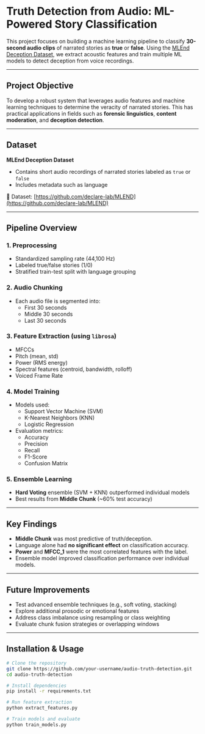# Truth Detection from Audio: ML-Powered Story Classification

This project focuses on building a machine learning pipeline to classify **30-second audio clips** of narrated stories as **true** or **false**. Using the [MLEnd Deception Dataset](https://github.com/declare-lab/MLEND), we extract acoustic features and train multiple ML models to detect deception from voice recordings.

---

##  Project Objective

To develop a robust system that leverages audio features and machine learning techniques to determine the veracity of narrated stories. This has practical applications in fields such as **forensic linguistics**, **content moderation**, and **deception detection**.

---

##  Dataset

**MLEnd Deception Dataset**  
- Contains short audio recordings of narrated stories labeled as `true` or `false`
- Includes metadata such as language

🔗 Dataset: [https://github.com/declare-lab/MLEND](https://github.com/declare-lab/MLEND)

---

##  Pipeline Overview

### 1. **Preprocessing**
- Standardized sampling rate (44,100 Hz)
- Labeled true/false stories (1/0)
- Stratified train-test split with language grouping

### 2. **Audio Chunking**
- Each audio file is segmented into:
  - First 30 seconds
  - Middle 30 seconds
  - Last 30 seconds

### 3. **Feature Extraction** (using `librosa`)
- MFCCs
- Pitch (mean, std)
- Power (RMS energy)
- Spectral features (centroid, bandwidth, rolloff)
- Voiced Frame Rate

### 4. **Model Training**
- Models used:
  - Support Vector Machine (SVM)
  - K-Nearest Neighbors (KNN)
  - Logistic Regression
- Evaluation metrics:
  - Accuracy
  - Precision
  - Recall
  - F1-Score
  - Confusion Matrix

### 5. **Ensemble Learning**
- **Hard Voting** ensemble (SVM + KNN) outperformed individual models
- Best results from **Middle Chunk** (~60% test accuracy)

---

##  Key Findings

- **Middle Chunk** was most predictive of truth/deception.
- Language alone had **no significant effect** on classification accuracy.
- **Power** and **MFCC_1** were the most correlated features with the label.
- Ensemble model improved classification performance over individual models.

---

##  Future Improvements

- Test advanced ensemble techniques (e.g., soft voting, stacking)
- Explore additional prosodic or emotional features
- Address class imbalance using resampling or class weighting
- Evaluate chunk fusion strategies or overlapping windows

---

##  Installation & Usage

```bash
# Clone the repository
git clone https://github.com/your-username/audio-truth-detection.git
cd audio-truth-detection

# Install dependencies
pip install -r requirements.txt

# Run feature extraction
python extract_features.py

# Train models and evaluate
python train_models.py

